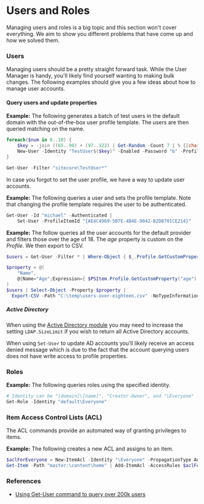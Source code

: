 # Users and Roles

Managing users and roles is a big topic and this section won't cover everything. We aim to show you different problems that have come up and how we solved them.

### Users

Managing users should be a pretty straight forward task. While the User Manager is handy, you'll likely find yourself wanting to making bulk changes. The following examples should give you a few ideas about how to manage user accounts.

#### Query users and update properties

**Example:** The following generates a batch of test users in the default domain with the out-of-the-box user profile template. The users are then queried matching on the name.

```powershell
foreach($num in 0..10) {
    $key = -join ((65..90) + (97..122) | Get-Random -Count 7 | % {[char]$_})  
    New-User -Identity "TestUser$($key)" -Enabled -Password "b" -ProfileItemId "{AE4C4969-5B7E-4B4E-9042-B2D8701CE214}" | Out-Null
}

Get-User -Filter "sitecore\TestUser*"
```

In case you forgot to set the user profile, we have a way to update user accounts.

**Example:** The following queries a user and sets the profile template. Note that changing the profile template requires the user to be authenticated.

```powershell
Get-User -Id "michael" -Authenticated | 
    Set-User -ProfileItemId "{AE4C4969-5B7E-4B4E-9042-B2D8701CE214}"
```

**Example:** The follow queries all the user accounts for the default provider and filters those over the age of 18. The *age* property is custom on the *Profile*. We then export to CSV.

```powershell
$users = Get-User -Filter * | Where-Object { $_.Profile.GetCustomProperty("age") -gt 18 } 

$property = @(
    "Name",
    @{Name="Age";Expression={ $PSItem.Profile.GetCustomProperty("age") }}
)
$users | Select-Object -Property $property | 
  Export-CSV -Path "C:\temp\users-over-eighteen.csv" -NoTypeInformation
```

##### Active Directory 

When using the [Active Directory module][2] you may need to increase the setting `LDAP.SizeLimit` if you wish to return all Active Directory accounts. 

When using `Set-User` to update AD accounts you'll likely receive an access denied message which is due to the fact that the account querying users does not have write access to profile properties.

### Roles

**Example:** The following queries roles using the specified identity.
```powershell
# Identity can be "[domain]\[name]", "Creator-Owner", and "\Everyone"
Get-Role -Identity "default\Everyone"
```

### Item Access Control Lists (ACL)

The ACL commands provide an automated way of granting privileges to items.

**Example:** The following creates a new ACL and assigns to an item.
```powershell
$aclForEveryone = New-ItemAcl -Identity "\Everyone" -PropagationType Any -SecurityPermission DenyInheritance -AccessRight *
Get-Item -Path "master:\content\home" | Add-ItemAcl -AccessRules $aclForEveryone -PassThru
```

### References

* [Using Get-User command to query over 200k users][1]

[1]: http://stackoverflow.com/questions/34982451/sitecore-powershell-get-user-command/34994302#34994302
[2]: https://dev.sitecore.net/Downloads/Active_Directory/
